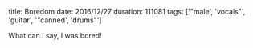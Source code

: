 title: Boredom
date: 2016/12/27
duration: 111081
tags: ['"male', 'vocals"', 'guitar', '"canned', 'drums"']

What can I say, I was bored!
